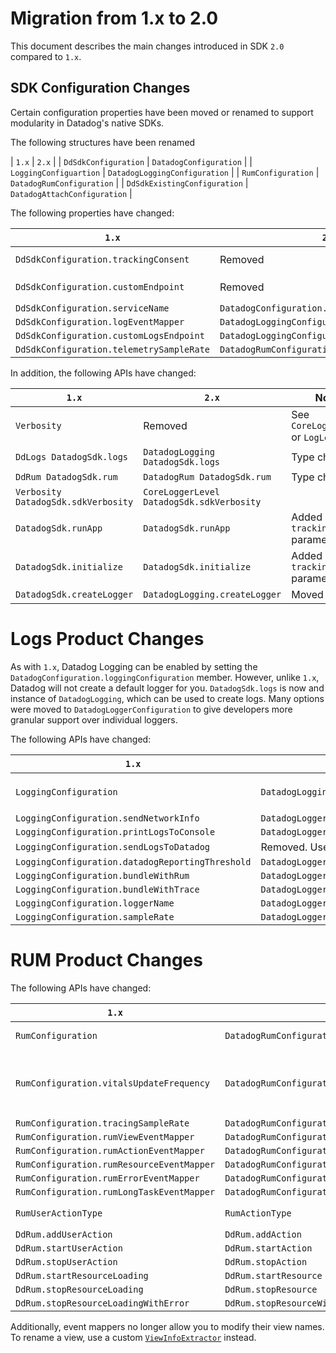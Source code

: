 # Migration from 1.x to 2.0

This document describes the main changes introduced in SDK `2.0` compared to `1.x`.

## SDK Configuration Changes

Certain configuration properties have been moved or renamed to support modularity in Datadog's native SDKs.

The following structures have been renamed

| `1.x` | `2.x` |
| `DdSdkConfiguration` | `DatadogConfiguration` |
| `LoggingConfiguartion` | `DatadogLoggingConfiguration` |
| `RumConfiguration` | `DatadogRumConfiguration` |
| `DdSdkExistingConfiguration` | `DatadogAttachConfiguration` |

The following properties have changed:

| `1.x` | `2.x` | Notes |
|-------|-------|-------|
| `DdSdkConfiguration.trackingConsent`| Removed | Part of `Datadog.initialize` | | 
| `DdSdkConfiguration.customEndpoint` | Removed | Now configured per-feature | |
| `DdSdkConfiguration.serviceName` | `DatadogConfiguration.service` | |
| `DdSdkConfiguration.logEventMapper` | `DatadogLoggingConfiguration.eventMapper` | |
| `DdSdkConfiguration.customLogsEndpoint` | `DatadogLoggingConfiguration.customEndpoint` | |
| `DdSdkConfiguration.telemetrySampleRate` | `DatadogRumConfiguration.telemetrySampleRate` | |

In addition, the following APIs have changed:

| `1.x` | `2.x` | Notes |
|-------|-------|-------|
| `Verbosity` | Removed | See `CoreLoggerLevel` or `LogLevel` | 
| `DdLogs DatadogSdk.logs` | `DatadogLogging DatadogSdk.logs` | Type changed |
| `DdRum DatadogSdk.rum` | `DatadogRum DatadogSdk.rum` | Type changed
| `Verbosity DatadogSdk.sdkVerbosity` | `CoreLoggerLevel DatadogSdk.sdkVerbosity` |
| `DatadogSdk.runApp` | `DatadogSdk.runApp` | Added `trackingConsent` parameter |
| `DatadogSdk.initialize` | `DatadogSdk.initialize` | Added `trackingConsent` parameter |
| `DatadogSdk.createLogger` | `DatadogLogging.createLogger` | Moved |
 

# Logs Product Changes

As with `1.x`, Datadog Logging can be enabled by setting the `DatadogConfiguration.loggingConfiguration` member. However, unlike `1.x`, Datadog will not create a default logger for you. `DatadogSdk.logs` is now and instance of `DatadogLogging`, which can be used to create logs. Many options were moved to `DatadogLoggerConfiguration` to give developers more granular support over individual loggers.

The following APIs have changed:

| `1.x` | `2.x` | Notes |
|-------|-------|-------|
| `LoggingConfiguration` | `DatadogLoggingConfiguration` | Rename, most members are now on `DatadogLoggerConfiguration` |
| `LoggingConfiguration.sendNetworkInfo` | `DatadogLoggerConfiguration.networkInfoEnabled` | |
| `LoggingConfiguration.printLogsToConsole` | `DatadogLoggerConfiguration.customConsoleLogFunction` | |
| `LoggingConfiguration.sendLogsToDatadog` | Removed. Use `remoteLogThreshold` instead | |
| `LoggingConfiguration.datadogReportingThreshold` | `DatadogLoggerConfiguration.remoteLogThreshold` | |
| `LoggingConfiguration.bundleWithRum` | `DatadogLoggerConfiguration.bundleWithRumEnabled` | |
| `LoggingConfiguration.bundleWithTrace` | `DatadogLoggerConfiguration.bundleWithTraceEnabled` | |
| `LoggingConfiguration.loggerName` | `DatadogLoggerConfiguration.name` | | 
| `LoggingConfiguration.sampleRate` | `DatadogLoggerConfiguration.remoteSampleRate` | |

# RUM Product Changes

The following APIs have changed:

| `1.x` | `2.x` | Notes |
|-------|-------|-------|
| `RumConfiguration` | `DatadogRumConfiguration` | Type renamed |
| `RumConfiguration.vitalsUpdateFrequency` | `DatadogRumConfiguration.vitalsUpdateFrequency` | Set to `null` to disable vitals updates |
| `RumConfiguration.tracingSampleRate` | `DatadogRumConfiguration.traceSampleRate` |
| `RumConfiguration.rumViewEventMapper` | `DatadogRumConfiguration.viewEventMapper` |
| `RumConfiguration.rumActionEventMapper` | `DatadogRumConfiguration.actionEventMapper` |
| `RumConfiguration.rumResourceEventMapper` | `DatadogRumConfiguration.resourceEventMapper` |
| `RumConfiguration.rumErrorEventMapper` | `DatadogRumConfiguration.rumErrorEventMapper` |
| `RumConfiguration.rumLongTaskEventMapper` | `DatadogRumConfiguration.longTaskEventMapper` |
| `RumUserActionType` | `RumActionType` | Type renamed | 
| `DdRum.addUserAction` | `DdRum.addAction` | | 
| `DdRum.startUserAction` | `DdRum.startAction` | | 
| `DdRum.stopUserAction` | `DdRum.stopAction` | | 
| `DdRum.startResourceLoading` | `DdRum.startResource` | | 
| `DdRum.stopResourceLoading` | `DdRum.stopResource` | | 
| `DdRum.stopResourceLoadingWithError` | `DdRum.stopResourceWithError` | | 

Additionally, event mappers no longer allow you to modify their view names. To rename a view, use a custom [`ViewInfoExtractor`](https://pub.dev/documentation/datadog_flutter_plugin/latest/datadog_flutter_plugin/ViewInfoExtractor.html) instead.

